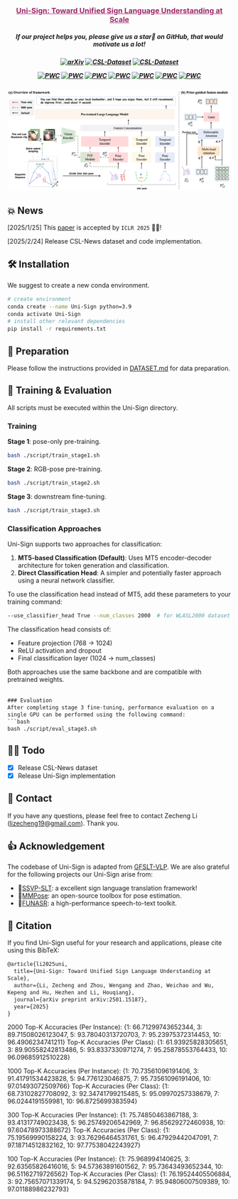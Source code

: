 <h3 align="center"><a href="" style="color:#9C276A">
Uni-Sign: Toward Unified Sign Language Understanding at Scale</a></h3>
<h5 align="center"> 
If our project helps you, please give us a star🌟 on GitHub, that would motivate us a lot!
</h2>

<h5 align="center">

[![arXiv](https://img.shields.io/badge/Arxiv-2501.15187-AD1C18.svg?logo=arXiv)](https://arxiv.org/abs/2501.15187) 
[![CSL-Dataset](https://img.shields.io/badge/HuggingFace🤗-%20CSL%20News-blue.svg)](https://huggingface.co/datasets/ZechengLi19/CSL-News)
[![CSL-Dataset](https://img.shields.io/badge/BaiDu☁-%20CSL%20News-green.svg)](https://pan.baidu.com/s/17W6kIreNMHYtD4y2llKmDg?pwd=ncvo) 

[![PWC](https://img.shields.io/endpoint.svg?url=https://paperswithcode.com/badge/uni-sign-toward-unified-sign-language/sign-language-recognition-on-ms-asl)](https://paperswithcode.com/sota/sign-language-recognition-on-ms-asl?p=uni-sign-toward-unified-sign-language)
[![PWC](https://img.shields.io/endpoint.svg?url=https://paperswithcode.com/badge/uni-sign-toward-unified-sign-language/sign-language-recognition-on-wlasl100)](https://paperswithcode.com/sota/sign-language-recognition-on-wlasl100?p=uni-sign-toward-unified-sign-language)
[![PWC](https://img.shields.io/endpoint.svg?url=https://paperswithcode.com/badge/uni-sign-toward-unified-sign-language/sign-language-recognition-on-wlasl-2000)](https://paperswithcode.com/sota/sign-language-recognition-on-wlasl-2000?p=uni-sign-toward-unified-sign-language)
[![PWC](https://img.shields.io/endpoint.svg?url=https://paperswithcode.com/badge/uni-sign-toward-unified-sign-language/sign-language-recognition-on-csl-daily)](https://paperswithcode.com/sota/sign-language-recognition-on-csl-daily?p=uni-sign-toward-unified-sign-language)
[![PWC](https://img.shields.io/endpoint.svg?url=https://paperswithcode.com/badge/uni-sign-toward-unified-sign-language/gloss-free-sign-language-translation-on-csl)](https://paperswithcode.com/sota/gloss-free-sign-language-translation-on-csl?p=uni-sign-toward-unified-sign-language)
[![PWC](https://img.shields.io/endpoint.svg?url=https://paperswithcode.com/badge/uni-sign-toward-unified-sign-language/gloss-free-sign-language-translation-on-2)](https://paperswithcode.com/sota/gloss-free-sign-language-translation-on-2?p=uni-sign-toward-unified-sign-language)
[![PWC](https://img.shields.io/endpoint.svg?url=https://paperswithcode.com/badge/uni-sign-toward-unified-sign-language/gloss-free-sign-language-translation-on-3)](https://paperswithcode.com/sota/gloss-free-sign-language-translation-on-3?p=uni-sign-toward-unified-sign-language)
</h5>

![Uni-Sign](docs/framework.png)

## 💥 News
[2025/1/25] This [paper](https://openreview.net/pdf?id=0Xt7uT04cQ) is accepted by `ICLR 2025` 🎉🎉!

[2025/2/24] Release CSL-News dataset and code implementation.

## 🛠️ Installation
We suggest to create a new conda environment. 
```bash
# create environment
conda create --name Uni-Sign python=3.9
conda activate Uni-Sign
# install other relevant dependencies
pip install -r requirements.txt
```

## 📖 Preparation
Please follow the instructions provided in [DATASET.md](./docs/DATASET.md) for data preparation.

## 🔨 Training & Evaluation
All scripts must be executed within the Uni-Sign directory.
### Training
**Stage 1**: pose-only pre-training.
```bash
bash ./script/train_stage1.sh
```
**Stage 2**: RGB-pose pre-training.
```bash
bash ./script/train_stage2.sh
```
**Stage 3**: downstream fine-tuning.
```bash
bash ./script/train_stage3.sh
```

### Classification Approaches
Uni-Sign supports two approaches for classification:

1. **MT5-based Classification (Default)**: Uses MT5 encoder-decoder architecture for token generation and classification.
2. **Direct Classification Head**: A simpler and potentially faster approach using a neural network classifier.

To use the classification head instead of MT5, add these parameters to your training command:
```bash
--use_classifier_head True --num_classes 2000  # for WLASL2000 dataset
```

The classification head consists of:
- Feature projection (768 -> 1024)
- ReLU activation and dropout
- Final classification layer (1024 -> num_classes)

Both approaches use the same backbone and are compatible with pretrained weights.
```

### Evaluation
After completing stage 3 fine-tuning, performance evaluation on a single GPU can be performed using the following command:
```bash
bash ./script/eval_stage3.sh
```

## 👨‍💻 Todo
- [x] Release CSL-News dataset
- [x] Release Uni-Sign implementation 

## 📮 Contact
If you have any questions, please feel free to contact Zecheng Li (lizecheng19@gmail.com). Thank you.

## 👍 Acknowledgement
The codebase of Uni-Sign is adapted from [GFSLT-VLP](https://github.com/zhoubenjia/GFSLT-VLP). We are also grateful for the following projects our Uni-Sign arise from:
* 🤟[SSVP-SLT](https://github.com/facebookresearch/ssvp_slt): a excellent sign language translation framework! 
* 🏃️[MMPose](https://github.com/open-mmlab/mmpose): an open-source toolbox for pose estimation.
* 🤠[FUNASR](https://github.com/modelscope/FunASR): a high-performance speech-to-text toolkit.


## 📑 Citation
If you find Uni-Sign useful for your research and applications, please cite using this BibTeX:
```
@article{li2025uni,
  title={Uni-Sign: Toward Unified Sign Language Understanding at Scale},
  author={Li, Zecheng and Zhou, Wengang and Zhao, Weichao and Wu, Kepeng and Hu, Hezhen and Li, Houqiang},
  journal={arXiv preprint arXiv:2501.15187},
  year={2025}
}
```

2000
Top-K Accuracies (Per Instance): {1: 66.71299743652344, 3: 89.71508026123047, 5: 93.78040313720703, 7: 95.23975372314453, 10: 96.4906234741211}
Top-K Accuracies (Per Class): {1: 61.93925828305651, 3: 89.90558242813486, 5: 93.8337330971274, 7: 95.25878553764433, 10: 96.09685912510228}

1000
Top-K Accuracies (Per Instance): {1: 70.73561096191406, 3: 91.41791534423828, 5: 94.776123046875, 7: 95.73561096191406, 10: 97.01493072509766}
Top-K Accuracies (Per Class): {1: 68.73102827708092, 3: 92.34741799215485, 5: 95.09970257338679, 7: 96.0244191559981, 10: 96.8725699383594}

300
Top-K Accuracies (Per Instance): {1: 75.74850463867188, 3: 93.41317749023438, 5: 96.25749206542969, 7: 96.85629272460938, 10: 97.60478973388672}
Top-K Accuracies (Per Class): {1: 75.19569990158224, 3: 93.76296464531761, 5: 96.47929442047091, 7: 97.18714512832162, 10: 97.77538042243927}

100
Top-K Accuracies (Per Instance): {1: 75.968994140625, 3: 92.63565826416016, 5: 94.57363891601562, 7: 95.73643493652344, 10: 96.51162719726562}
Top-K Accuracies (Per Class): {1: 76.19524405506884, 3: 92.75657071339174, 5: 94.52962035878184, 7: 95.94806007509389, 10: 97.01188986232793}